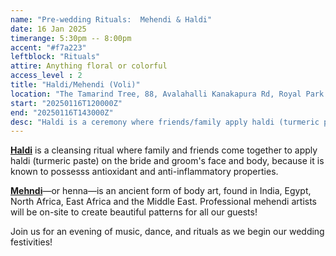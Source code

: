 ```yaml
---
name: "Pre-wedding Rituals:  Mehendi & Haldi"
date: 16 Jan 2025
timerange: 5:30pm -- 8:00pm
accent: "#f7a223"
leftblock: "Rituals"
attire: Anything floral or colorful
access_level : 2
title: "Haldi/Mehendi (Voli)"
location: "The Tamarind Tree, 88, Avalahalli Kanakapura Rd, Royal Park Residency Layout, JP Nagar 9th Phase, J. P. Nagar, Bengaluru, Karnataka 560108, India"
start: "20250116T120000Z"
end: "20250116T143000Z"
desc: "Haldi is a ceremony where friends/family apply haldi (turmeric paste) on the bride and groom's face and body. Mehendi is a ceremony where henna is used to create body art."
---
```

**[Haldi](https://en.wikipedia.org/wiki/Turmeric)** is a cleansing ritual where family and friends come together to apply haldi (turmeric paste) on the bride and groom's face and body, because it is known to possesss antioxidant and anti-inflammatory properties.

**[Mehndi](https://en.wikipedia.org/wiki/Mehndi)**—or henna—is an ancient form of body art, found in India, Egypt, North Africa, East Africa and the Middle East. Professional mehendi artists will be on-site to create beautiful patterns for all our guests!

Join us for an evening of music, dance, and rituals as we begin our wedding festivities!